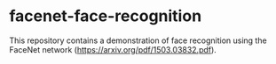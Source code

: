 # facenet-face-recognition

This repository contains a demonstration of face recognition using the FaceNet network (https://arxiv.org/pdf/1503.03832.pdf).

